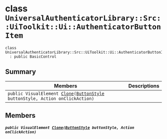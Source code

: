 # class `UniversalAuthenticatorLibrary::Src::UiToolkit::Ui::AuthenticatorButtonItem` 

```
class UniversalAuthenticatorLibrary::Src::UiToolkit::Ui::AuthenticatorButtonItem
  : public BasicControl
```

## Summary

 Members                                | Descriptions                                
----------------------------------------|---------------------------------------------
`public VisualElement `[`Clone`](#class_universal_authenticator_library_1_1_src_1_1_ui_toolkit_1_1_ui_1_1_authenticator_button_item_1a6346ab8d5e3c89e21b46f467af510a0b)`(`[`ButtonStyle`](.github/workflows/documentation/md/ButtonStyle.md#class_button_style)` buttonStyle, Action onClickAction)` | 

## Members

##### `public VisualElement `[`Clone`](#class_universal_authenticator_library_1_1_src_1_1_ui_toolkit_1_1_ui_1_1_authenticator_button_item_1a6346ab8d5e3c89e21b46f467af510a0b)`(`[`ButtonStyle`](.github/workflows/documentation/md/ButtonStyle.md#class_button_style)` buttonStyle, Action onClickAction)` 

